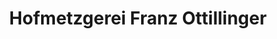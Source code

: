 ---
title: "Hofmetzgerei Franz Ottillinger"
url: /augsburg/hofmetzgerei-franz-ottillinger/
shop: Metzgerei
---